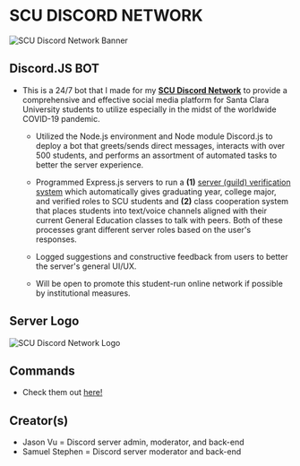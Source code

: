 # SCU DISCORD NETWORK

![SCU Discord Network Banner](https://github.com/jasonanhvu/scu-discord-bot/blob/master/assets/scu_banner.png?raw=true)

## Discord.JS BOT
- This is a 24/7 bot that I made for my [**SCU Discord Network**](https://invite.gg/gobroncos) to provide a comprehensive and effective social media platform for Santa Clara University students to utilize especially in the midst of the worldwide COVID-19 pandemic.

  - Utilized the Node.js environment and Node module Discord.js to deploy a bot that greets/sends direct messages, interacts with over 500 students, and performs an assortment of automated tasks to better the server experience. 

  - Programmed Express.js servers to run a **(1)** [server (guild) verification system](https://github.com/jasonanhvu/scu-discord-bot/blob/master/assets/scu_verification_process.mp4) which automatically gives graduating year, college major, and verified roles to SCU students and **(2)** class cooperation system that places students into text/voice channels aligned with their current General Education classes to talk with peers. Both of these processes grant different server roles based on the user's responses. 

  - Logged suggestions and constructive feedback from users to better the server's general UI/UX. 

  - Will be open to promote this student-run online network if possible by institutional measures.

## Server Logo
![SCU Discord Network Logo](https://github.com/jasonanhvu/scu-discord-bot/blob/master/assets/logo-pic.png?raw=true)

## Commands
- Check them out [here!](https://github.com/jasonanhvu/scu-discord-bot/tree/master/commands)

## Creator(s)
- Jason Vu = Discord server admin, moderator, and back-end
- Samuel Stephen = Discord server moderator and back-end
